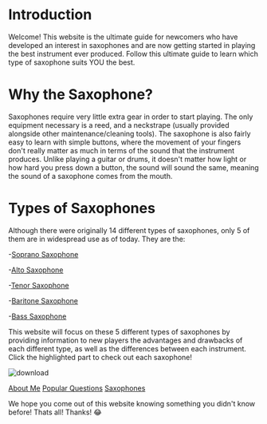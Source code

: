 # Introduction
Welcome! This website is the ultimate guide for newcomers who have developed an interest in saxophones and are now getting started in playing the best instrument ever produced. Follow this ultimate guide to learn which type of saxophone suits YOU the best.


# Why the Saxophone?
Saxophones require very little extra gear in order to start playing. The only equipment necessary is a reed, and a neckstrape (usually provided alongside other maintenance/cleaning tools). The saxophone is also fairly easy to learn with simple buttons, where the movement of your fingers don't really matter as much in terms of the sound that the instrument produces. Unlike playing a guitar or drums, it doesn't matter how light or how hard you press down a button, the sound will sound the same, meaning the sound of a saxophone comes from the mouth.

# Types of Saxophones
Although there were originally 14 different types of saxophones, only 5 of them are in widespread use as of today. They are the:

   -[Soprano Saxophone](https://mrmeatfloss.github.io/Soprano-Sax/)

   -[Alto Saxophone](https://mrmeatfloss.github.io/Alto-Sax/)

   -[Tenor Saxophone](https://mrmeatfloss.github.io/Tenor-Saxophone/)

   -[Baritone Saxophone](https://mrmeatfloss.github.io/Baritone-Sax/)

   -[Bass Saxophone](https://mrmeatfloss.github.io/Bass-Saxophone/)

This website will focus on these 5 different types of saxophones by providing information to new players the advantages and drawbacks of each different type, as well as the differences between each instrument. Click the highlighted part to check out each saxophone!

![download](https://user-images.githubusercontent.com/96707128/159603544-85c3930a-7a5c-43e2-88e6-e0973cbae5bf.jpg)

[About Me](https://mrmeatfloss.github.io/About-Me/)
[Popular Questions](https://mrmeatfloss.github.io/Popular-Questions/)
[Saxophones](https://www.markdownguide.org/cheat-sheet/)

We hope you come out of this website knowing something you didn't know before! Thats all! Thanks! :joy:
